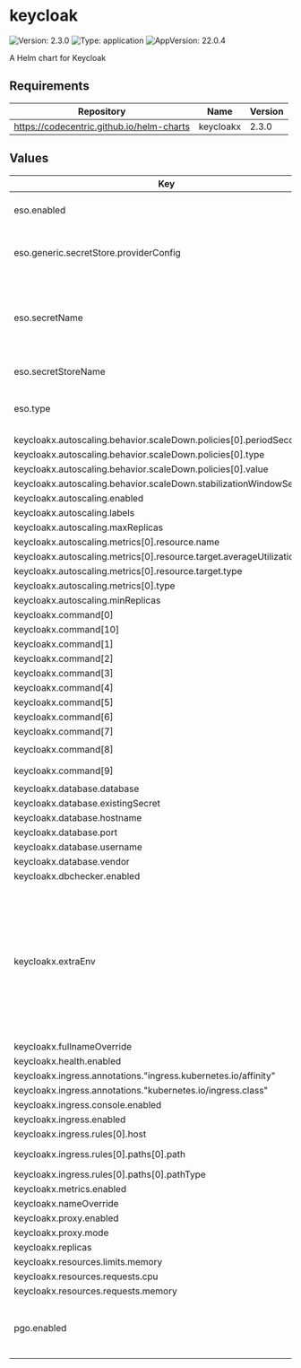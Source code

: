 # keycloak

![Version: 2.3.0](https://img.shields.io/badge/Version-2.3.0-informational?style=flat-square) ![Type: application](https://img.shields.io/badge/Type-application-informational?style=flat-square) ![AppVersion: 22.0.4](https://img.shields.io/badge/AppVersion-22.0.4-informational?style=flat-square)

A Helm chart for Keycloak

## Requirements

| Repository | Name | Version |
|------------|------|---------|
| https://codecentric.github.io/helm-charts | keycloakx | 2.3.0 |

## Values

| Key | Type | Default | Description |
|-----|------|---------|-------------|
| eso.enabled | bool | `true` | Install components of the ESO. |
| eso.generic.secretStore.providerConfig | object | `{}` | Defines SecretStore provider configuration. |
| eso.secretName | string | `"/edp/eks/addons/keycloak"` | Value name in AWS ParameterStore, AWS SecretsManager or other Secret Store. |
| eso.secretStoreName | string | `"aws-parameterstore-keycloak"` | Defines Secret Store name. |
| eso.type | string | `"aws"` | Defines provider type. One of `aws` or `generic`. |
| keycloakx.autoscaling.behavior.scaleDown.policies[0].periodSeconds | int | `300` |  |
| keycloakx.autoscaling.behavior.scaleDown.policies[0].type | string | `"Pods"` |  |
| keycloakx.autoscaling.behavior.scaleDown.policies[0].value | int | `1` |  |
| keycloakx.autoscaling.behavior.scaleDown.stabilizationWindowSeconds | int | `300` |  |
| keycloakx.autoscaling.enabled | bool | `true` |  |
| keycloakx.autoscaling.labels | object | `{}` |  |
| keycloakx.autoscaling.maxReplicas | int | `3` |  |
| keycloakx.autoscaling.metrics[0].resource.name | string | `"cpu"` |  |
| keycloakx.autoscaling.metrics[0].resource.target.averageUtilization | int | `80` |  |
| keycloakx.autoscaling.metrics[0].resource.target.type | string | `"Utilization"` |  |
| keycloakx.autoscaling.metrics[0].type | string | `"Resource"` |  |
| keycloakx.autoscaling.minReplicas | int | `1` |  |
| keycloakx.command[0] | string | `"/opt/keycloak/bin/kc.sh"` |  |
| keycloakx.command[10] | string | `"--import-realm"` |  |
| keycloakx.command[1] | string | `"--verbose"` |  |
| keycloakx.command[2] | string | `"start"` |  |
| keycloakx.command[3] | string | `"--auto-build"` |  |
| keycloakx.command[4] | string | `"--http-enabled=true"` |  |
| keycloakx.command[5] | string | `"--http-port=8080"` |  |
| keycloakx.command[6] | string | `"--hostname-strict=false"` |  |
| keycloakx.command[7] | string | `"--hostname-strict-https=false"` |  |
| keycloakx.command[8] | string | `"--spi-events-listener-jboss-logging-success-level=info"` |  |
| keycloakx.command[9] | string | `"--spi-events-listener-jboss-logging-error-level=warn"` |  |
| keycloakx.database.database | string | `"keycloak"` |  |
| keycloakx.database.existingSecret | string | `"keycloak-pguser-admin"` |  |
| keycloakx.database.hostname | string | `"keycloak-primary.security.svc"` |  |
| keycloakx.database.port | int | `5432` |  |
| keycloakx.database.username | string | `"admin"` |  |
| keycloakx.database.vendor | string | `"postgres"` |  |
| keycloakx.dbchecker.enabled | bool | `true` |  |
| keycloakx.extraEnv | string | `"- name: KC_HOSTNAME_URL\n  value: \"https://keycloak.example.com/auth\"\n- name: KC_HOSTNAME_ADMIN_URL\n  value: \"https://keycloak.example.com/auth\"\n- name: KEYCLOAK_ADMIN\n  valueFrom:\n    secretKeyRef:\n      name: keycloak-admin-creds\n      key: username\n- name: KEYCLOAK_ADMIN_PASSWORD\n  valueFrom:\n    secretKeyRef:\n      name: keycloak-admin-creds\n      key: password\n- name: JAVA_OPTS_APPEND\n  value: >-\n    -XX:+UseContainerSupport\n    -XX:MaxRAMPercentage=50.0\n    -Djava.awt.headless=true\n    -Djgroups.dns.query={{ include \"keycloak.fullname\" . }}-headless\n"` |  |
| keycloakx.fullnameOverride | string | `"keycloakx"` |  |
| keycloakx.health.enabled | bool | `false` |  |
| keycloakx.ingress.annotations."ingress.kubernetes.io/affinity" | string | `"cookie"` |  |
| keycloakx.ingress.annotations."kubernetes.io/ingress.class" | string | `"nginx"` |  |
| keycloakx.ingress.console.enabled | bool | `false` |  |
| keycloakx.ingress.enabled | bool | `true` |  |
| keycloakx.ingress.rules[0].host | string | `"keycloak.example.com"` |  |
| keycloakx.ingress.rules[0].paths[0].path | string | `"{{ tpl .Values.http.relativePath $ | trimSuffix \"/\" }}/"` |  |
| keycloakx.ingress.rules[0].paths[0].pathType | string | `"Prefix"` |  |
| keycloakx.metrics.enabled | bool | `false` |  |
| keycloakx.nameOverride | string | `"keycloakx"` |  |
| keycloakx.proxy.enabled | bool | `true` |  |
| keycloakx.proxy.mode | string | `"passthrough"` |  |
| keycloakx.replicas | int | `1` |  |
| keycloakx.resources.limits.memory | string | `"2048Mi"` |  |
| keycloakx.resources.requests.cpu | string | `"50m"` |  |
| keycloakx.resources.requests.memory | string | `"512Mi"` |  |
| pgo.enabled | bool | `true` | Enables creating a new database with Postgres operator. |

